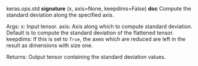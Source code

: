 keras.ops.std
__signature__
(x, axis=None, keepdims=False)
__doc__
Compute the standard deviation along the specified axis.

Args:
    x: Input tensor.
    axis: Axis along which to compute standard deviation.
        Default is to compute the standard deviation of the
        flattened tensor.
    keepdims: If this is set to `True`, the axes which are reduced are left
        in the result as dimensions with size one.

Returns:
    Output tensor containing the standard deviation values.
